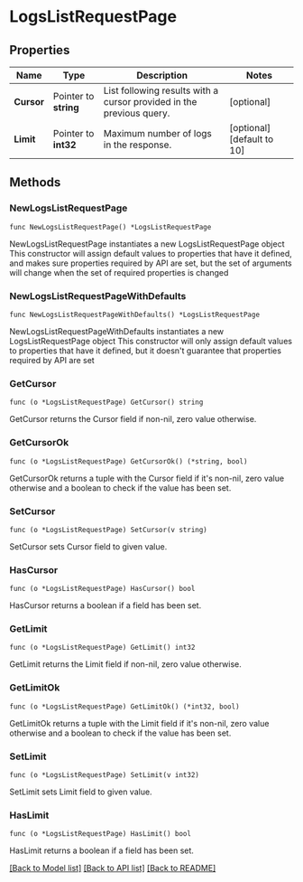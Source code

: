 # LogsListRequestPage

## Properties

Name | Type | Description | Notes
------------ | ------------- | ------------- | -------------
**Cursor** | Pointer to **string** | List following results with a cursor provided in the previous query. | [optional] 
**Limit** | Pointer to **int32** | Maximum number of logs in the response. | [optional] [default to 10]

## Methods

### NewLogsListRequestPage

`func NewLogsListRequestPage() *LogsListRequestPage`

NewLogsListRequestPage instantiates a new LogsListRequestPage object
This constructor will assign default values to properties that have it defined,
and makes sure properties required by API are set, but the set of arguments
will change when the set of required properties is changed

### NewLogsListRequestPageWithDefaults

`func NewLogsListRequestPageWithDefaults() *LogsListRequestPage`

NewLogsListRequestPageWithDefaults instantiates a new LogsListRequestPage object
This constructor will only assign default values to properties that have it defined,
but it doesn't guarantee that properties required by API are set

### GetCursor

`func (o *LogsListRequestPage) GetCursor() string`

GetCursor returns the Cursor field if non-nil, zero value otherwise.

### GetCursorOk

`func (o *LogsListRequestPage) GetCursorOk() (*string, bool)`

GetCursorOk returns a tuple with the Cursor field if it's non-nil, zero value otherwise
and a boolean to check if the value has been set.

### SetCursor

`func (o *LogsListRequestPage) SetCursor(v string)`

SetCursor sets Cursor field to given value.

### HasCursor

`func (o *LogsListRequestPage) HasCursor() bool`

HasCursor returns a boolean if a field has been set.

### GetLimit

`func (o *LogsListRequestPage) GetLimit() int32`

GetLimit returns the Limit field if non-nil, zero value otherwise.

### GetLimitOk

`func (o *LogsListRequestPage) GetLimitOk() (*int32, bool)`

GetLimitOk returns a tuple with the Limit field if it's non-nil, zero value otherwise
and a boolean to check if the value has been set.

### SetLimit

`func (o *LogsListRequestPage) SetLimit(v int32)`

SetLimit sets Limit field to given value.

### HasLimit

`func (o *LogsListRequestPage) HasLimit() bool`

HasLimit returns a boolean if a field has been set.


[[Back to Model list]](../README.md#documentation-for-models) [[Back to API list]](../README.md#documentation-for-api-endpoints) [[Back to README]](../README.md)


